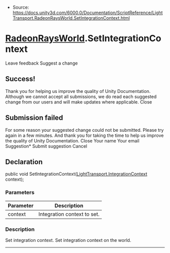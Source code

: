 * Source: https://docs.unity3d.com/6000.0/Documentation/ScriptReference/LightTransport.RadeonRaysWorld.SetIntegrationContext.html

#  [RadeonRaysWorld](https://docs.unity3d.com/6000.0/Documentation/ScriptReference/LightTransport.RadeonRaysWorld.html).SetIntegrationContext
Leave feedback
Suggest a change
## Success!
Thank you for helping us improve the quality of Unity Documentation. Although we cannot accept all submissions, we do read each suggested change from our users and will make updates where applicable.
Close
## Submission failed
For some reason your suggested change could not be submitted. Please <a>try again</a> in a few minutes. And thank you for taking the time to help us improve the quality of Unity Documentation.
Close
Your name Your email Suggestion* Submit suggestion
Cancel
## Declaration
public void SetIntegrationContext([LightTransport.IntegrationContext](https://docs.unity3d.com/6000.0/Documentation/ScriptReference/LightTransport.IntegrationContext.html) context); 
### Parameters
Parameter | Description  
---|---  
context | Integration context to set.  
### Description
Set integration context.
Set integration context on the world.
* * *
